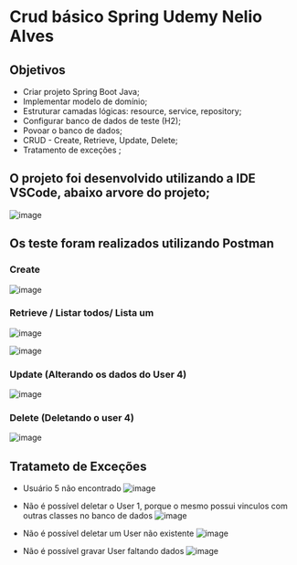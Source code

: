 # Crud básico Spring Udemy Nelio Alves

## Objetivos
 * Criar projeto Spring Boot Java;
 * Implementar modelo de domínio;
 * Estruturar camadas lógicas: resource, service, repository;
 * Configurar banco de dados de teste (H2);
 * Povoar o banco de dados;
 * CRUD - Create, Retrieve, Update, Delete;
 * Tratamento de exceções ;


## O projeto foi desenvolvido utilizando a IDE VSCode, abaixo arvore do projeto;
![image](https://github.com/ClaytonEduard/services/assets/11823640/dfb8a21e-126b-4d44-8bf6-705c9fe98973)

## Os teste foram realizados utilizando Postman

### Create
![image](https://github.com/ClaytonEduard/services/assets/11823640/70568a52-351a-47c8-b87d-11490b8f00c7)

### Retrieve / Listar todos/ Lista um
![image](https://github.com/ClaytonEduard/services/assets/11823640/4ebce835-bb26-42e7-857b-3e4cef5e416d)

![image](https://github.com/ClaytonEduard/services/assets/11823640/d6e51cfc-a471-480c-8d66-7cdddcf701ad)

### Update (Alterando os dados do User 4)
![image](https://github.com/ClaytonEduard/services/assets/11823640/f78ad7c7-f2af-4bfa-9206-a4ef008d3639)

### Delete (Deletando o user 4)
![image](https://github.com/ClaytonEduard/services/assets/11823640/548da1f5-9a85-4241-a72b-3a4333b1e45f)


## Tratameto de Exceções

* Usuário 5 não encontrado
![image](https://github.com/ClaytonEduard/services/assets/11823640/7fadf8fa-4aab-4f5d-9e3a-6001a52d008a)

* Não é possível deletar o User 1, porque o mesmo possui vinculos com outras classes no banco de dados
![image](https://github.com/ClaytonEduard/services/assets/11823640/32ebb3f8-638c-494e-8dd0-39088d1d54e7)

* Não é possível deletar um User não existente
![image](https://github.com/ClaytonEduard/services/assets/11823640/00256cb0-70b0-4688-9802-754a13eaacba)

* Não é possível gravar User faltando dados
![image](https://github.com/ClaytonEduard/services/assets/11823640/f077bfa1-f109-4944-ad66-d89a54206551)

